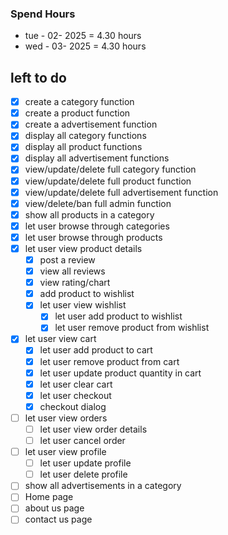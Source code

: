 ### Spend Hours

- tue - 02- 2025 = 4.30 hours
- wed - 03- 2025 = 4.30 hours

## left to do

- [x] create a category function
- [x] create a product function
- [x] create a advertisement function
- [x] display all category functions
- [x] display all product functions
- [x] display all advertisement functions
- [x] view/update/delete full category function
- [x] view/update/delete full product function
- [x] view/update/delete full advertisement function
- [x] view/delete/ban full admin function
- [x] show all products in a category
- [x] let user browse through categories
- [x] let user browse through products
- [x] let user view product details
    - [x] post a review
    - [x] view all reviews
    - [x] view rating/chart
    - [x] add product to wishlist
    - [x] let user view wishlist
        - [x] let user add product to wishlist
        - [x] let user remove product from wishlist
- [x] let user view cart
    - [x] let user add product to cart
    - [x] let user remove product from cart
    - [x] let user update product quantity in cart
    - [x] let user clear cart
    - [x] let user checkout
    - [x] checkout dialog
- [ ] let user view orders
    - [ ] let user view order details
    - [ ] let user cancel order
- [ ] let user view profile
    - [ ] let user update profile
    - [ ] let user delete profile
- [ ] show all advertisements in a category
- [ ] Home page
- [ ] about us page
- [ ] contact us page
